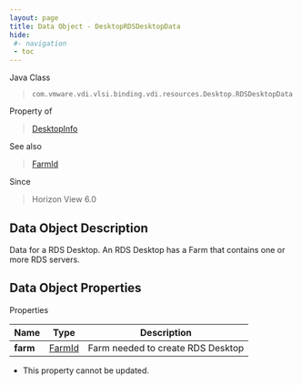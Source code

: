 ```yaml
---
layout: page
title: Data Object - DesktopRDSDesktopData
hide:
 #- navigation
 - toc
---
```






Java Class  
> `com.vmware.vdi.vlsi.binding.vdi.resources.Desktop.RDSDesktopData`

Property of  
> [DesktopInfo](vdi.resources.Desktop.DesktopInfo.md#field_detail)

See also  
> [FarmId](vdi.entity.FarmId.md)

Since  
> Horizon View 6.0


## Data Object Description 

Data for a RDS Desktop. An RDS Desktop has a Farm that contains one or more RDS servers. 

## Data Object Properties

Properties

Name |  Type |  Description   
---|---|---  
**farm**| [FarmId](vdi.entity.FarmId.md)|  Farm needed to create RDS Desktop   


* This property cannot be updated.

  
  
  

  
  
